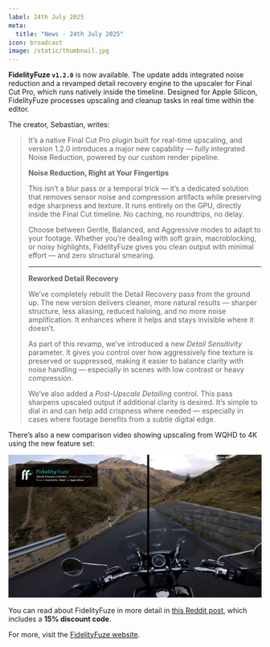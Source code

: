 ```yaml
---
label: 24th July 2025
meta:
  title: "News - 24th July 2025"
icon: broadcast
image: /static/thumbnail.jpg
---
```


**FidelityFuze `v1.2.0`** is now available. The update adds integrated noise reduction and a revamped detail recovery engine to the upscaler for Final Cut Pro, which runs natively inside the timeline. Designed for Apple Silicon, FidelityFuze processes upscaling and cleanup tasks in real time within the editor.

The creator, Sebastian, writes:

> It’s a native Final Cut Pro plugin built for real-time upscaling, and version 1.2.0 introduces a major new capability — fully integrated Noise Reduction, powered by our custom render pipeline.
>
> **Noise Reduction, Right at Your Fingertips**
>
> This isn’t a blur pass or a temporal trick — it’s a dedicated solution that removes sensor noise and compression artifacts while preserving edge sharpness and texture. It runs entirely on the GPU, directly inside the Final Cut timeline. No caching, no roundtrips, no delay.
>
> Choose between Gentle, Balanced, and Aggressive modes to adapt to your footage. Whether you’re dealing with soft grain, macroblocking, or noisy highlights, FidelityFuze gives you clean output with minimal effort — and zero structural smearing.
>
> ---
>
> **Reworked Detail Recovery**
>
> We’ve completely rebuilt the Detail Recovery pass from the ground up. The new version delivers cleaner, more natural results — sharper structure, less aliasing, reduced haloing, and no more noise amplification. It enhances where it helps and stays invisible where it doesn’t.
>
> As part of this revamp, we’ve introduced a new _Detail Sensitivity_ parameter. It gives you control over how aggressively fine texture is preserved or suppressed, making it easier to balance clarity with noise handling — especially in scenes with low contrast or heavy compression.
>
> We’ve also added a _Post-Upscale Detailing_ control. This pass sharpens upscaled output if additional clarity is desired. It’s simple to dial in and can help add crispness where needed — especially in cases where footage benefits from a subtle digital edge.

There’s also a new comparison video showing upscaling from WQHD to 4K using the new feature set:

[![](/static/fidelityfuze-thumbnail-1.2.jpg)](https://www.youtube.com/watch?v=nIio5hmo8JE)

You can read about FidelityFuze in more detail in [this Reddit post](https://www.reddit.com/r/finalcutpro/comments/1m7dy48/fidelityfuze_120_is_here_featuring_noise/), which includes a **15% discount code**.

For more, visit the [FidelityFuze website](https://fidelityfuze.com).